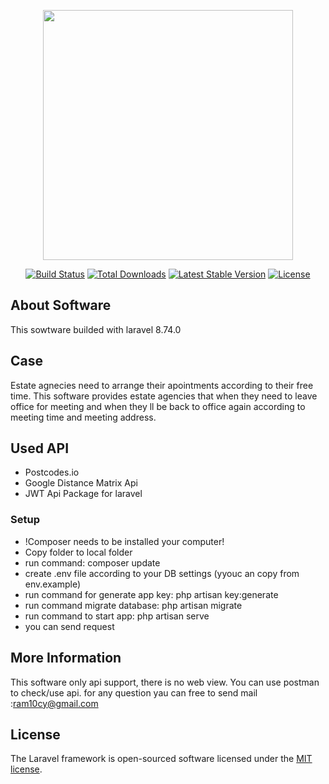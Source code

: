 <p align="center"><a href="https://laravel.com" target="_blank"><img src="https://raw.githubusercontent.com/laravel/art/master/logo-lockup/5%20SVG/2%20CMYK/1%20Full%20Color/laravel-logolockup-cmyk-red.svg" width="400"></a></p>

<p align="center">
<a href="https://travis-ci.org/laravel/framework"><img src="https://travis-ci.org/laravel/framework.svg" alt="Build Status"></a>
<a href="https://packagist.org/packages/laravel/framework"><img src="https://img.shields.io/packagist/dt/laravel/framework" alt="Total Downloads"></a>
<a href="https://packagist.org/packages/laravel/framework"><img src="https://img.shields.io/packagist/v/laravel/framework" alt="Latest Stable Version"></a>
<a href="https://packagist.org/packages/laravel/framework"><img src="https://img.shields.io/packagist/l/laravel/framework" alt="License"></a>
</p>

## About Software

This sowtware builded with laravel 8.74.0 

## Case

Estate agnecies need to arrange their apointments according to their free time. This software provides estate agencies that when they need to leave office for meeting and when they ll be back to office again according to meeting time and meeting address. 

## Used API

- Postcodes.io
- Google Distance Matrix Api
- JWT Api Package for laravel

### Setup
- !Composer needs to be installed your computer!
- Copy folder to local folder
- run command: composer update
- create .env  file according to your DB settings (yyouc an copy from env.example)
- run command for generate app key: php artisan key:generate
- run command migrate database: php artisan migrate 
- run command to start app: php artisan serve
- you can send request 

## More Information

This software only api support, there is no web view. You can use postman to check/use api.
for any question yau can free to send  mail :ram10cy@gmail.com


## License

The Laravel framework is open-sourced software licensed under the [MIT license](https://opensource.org/licenses/MIT).
